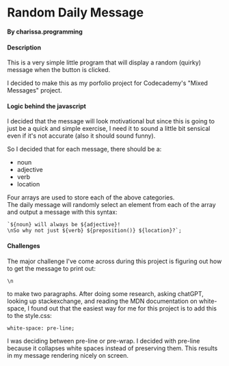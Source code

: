 
# Random Daily Message
**By charissa.programming**

#### Description
This is a very simple little program that will display a random (quirky) message when the button is clicked.

I decided to make this as my porfolio project for Codecademy's "Mixed Messages" project.

#### Logic behind the javascript
I decided that the message will look motivational but since this is going to just be a quick and simple exercise, I need it to sound a little bit sensical even if it's not accurate (also it should sound funny).

So I decided that for each message, there should be a:
* noun
* adjective
* verb
* location

Four arrays are used to store each of the above categories.  
The daily message will randomly select an element from each of the array and output a message with this syntax:

    `${noun} will always be ${adjective}! 
    \nSo why not just ${verb} ${preposition()} ${location}?`;


#### Challenges
The major challenge I've come across during this project is figuring out how to get the message to print out:

    \n
 
to make two paragraphs.
After doing some research, asking chatGPT, looking up stackexchange, and reading the MDN documentation on white-space, I found out that the easiest way for me for this project is to add this to the style.css:

    white-space: pre-line;
    
I was deciding between pre-line or pre-wrap.  I decided with pre-line because it collapses white spaces instead of preserving them.  This results in my message rendering nicely on screen.
